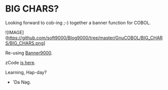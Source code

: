 # BIG CHARS?

Looking forward to cob-ing ;-) together a banner function for COBOL. 

![IMAGE](https://github.com/soft9000/Blog9000/tree/master/GnuCOBOL/BIG_CHARS/BIG_CHARS.png]

Re-using [Banner9000](https://www.youtube.com/watch?v=XBbkdlYs9hM).

zCode [is here](https://github.com/soft9000/Blog9000/blob/master/GnuCOBOL/BIG_CHARS/BigChars.py).

Learning, Hap-day?

- 'Da Nag.


